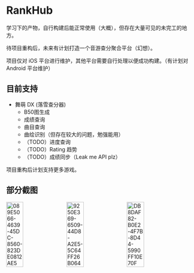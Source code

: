 # RankHub

学习下的产物，自行构建后能正常使用（大概），但存在大量可见的未完工的地方。

待项目重构后，未来有计划打造一个音游查分聚合平台（幻想）。

项目仅对 iOS 平台进行维护，其他平台需要自行处理以便成功构建。（有计划对 Android 平台维护）

## 目前支持

- 舞萌 DX (落雪查分器)
  - B50图生成
  - 成绩查询
  - 曲目查询
  - 曲绘识别（但存在较大的问题，勉强能用）
  - （TODO）进度查询
  - （TODO）Rating 趋势
  - （TODO）成绩同步（Leak me API plz）

项目重构后计划支持更多游戏。


## 部分截图

<div style="display: flex; flex-wrap: wrap; gap: 10px;">
    <img src="https://github.com/user-attachments/assets/33d3f0dd-d90e-4b99-8bc0-6dc8f805b116" alt="089E5066-4639-45DC-8560-823DE0812AE5" style="width: 30%;">
    <img src="https://github.com/user-attachments/assets/eef1f5ad-c5fc-442b-a35e-3780de26966e" alt="9250E369-6509-44D8-A2E5-5C64FF26B064" style="width: 30%;">
    <img src="https://github.com/user-attachments/assets/bcdc77f0-2cdd-464b-8575-7f29f99a642f" alt="DB8DAF82-B0E2-4F7B-8D44-5990FF10E70F" style="width: 30%;">
</div>

